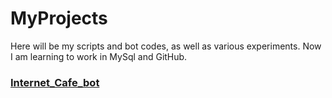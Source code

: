 # MyProjects
Here will be my scripts and bot codes, as well as various experiments.
Now I am learning to work in MySql and GitHub.

### [Internet_Cafe_bot](Python/Telebots/Internet_cafe_bot.md)

